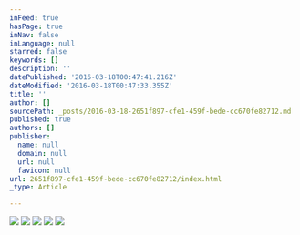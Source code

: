 ```yaml
---
inFeed: true
hasPage: true
inNav: false
inLanguage: null
starred: false
keywords: []
description: ''
datePublished: '2016-03-18T00:47:41.216Z'
dateModified: '2016-03-18T00:47:33.355Z'
title: ''
author: []
sourcePath: _posts/2016-03-18-2651f897-cfe1-459f-bede-cc670fe82712.md
published: true
authors: []
publisher:
  name: null
  domain: null
  url: null
  favicon: null
url: 2651f897-cfe1-459f-bede-cc670fe82712/index.html
_type: Article

---
```

![](https://s3-us-west-2.amazonaws.com/the-grid-img/p/6e457a8c87f814836d67bdc433d865888af8d531.jpg)
![](https://s3-us-west-2.amazonaws.com/the-grid-img/p/f704a5746fd97c5251ea6e06f52ace4fc1cc3e2f.jpg)
![](https://s3-us-west-2.amazonaws.com/the-grid-img/p/ccb820cb8fef9ac1ff04909c975e89eec88e676c.jpg)
![](https://s3-us-west-2.amazonaws.com/the-grid-img/p/4b8f82a275cec26eaabb9b35820c7f34459dafc8.jpg)
![](https://s3-us-west-2.amazonaws.com/the-grid-img/p/60fdade6ce989632bbd34ecbac5e8a262a2ec85a.jpg)